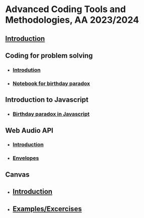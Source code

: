 # Advanced Coding Tools and Methodologies, AA 2023/2024

## [Introduction](Introduction/readme.html)

## Coding for problem solving
* ### [Introdution](Python_problem_solving/readme.html)
* ### [Notebook for birthday paradox](Python_problem_solving/BIrthday.ipynb)

## Introduction to Javascript
* ### [Birthday paradox in Javascript](Introduction_to_javascript/readme.md)

## Web Audio API
* ### [Introduction](web_audio/intro.md)
* ### [Envelopes](web_audio/envelopes/Envelopes.html)

## Canvas

* ## [Introduction](canvas/intro.html)
* ## [Examples/Excercises](canvas/canvas.html)
